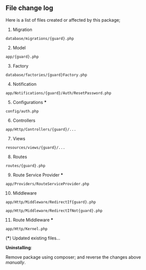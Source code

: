 File change log
--
Here is a list of files created or affected by this package;

1. Migration

`database/migrations/{guard}.php`

2. Model

`app/{guard}.php`

3. Factory

`database/factories/{guard}Factory.php`

4. Notification

`app/Notifications/{guard}/Auth/ResetPassword.php`

5. Configurations **\***

`config/auth.php`

6. Controllers

`app/Http/Controllers/{guard}/...`

7. Views

`resources/views/{guard}/...`

8. Routes

`routes/{guard}.php`

9. Route Service Provider **\***

`app/Providers/RouteServiceProvider.php`

10. Middleware

`app/Http/Middleware/RedirectIf{guard}.php`

`app/Http/Middleware/RedirectIfNot{guard}.php`

11. Route Middleware **\***

`app/Http/Kernel.php`

(**\***) Updated existing files...

**Uninstalling**:

Remove package using composer; and reverse the changes above _manually_.